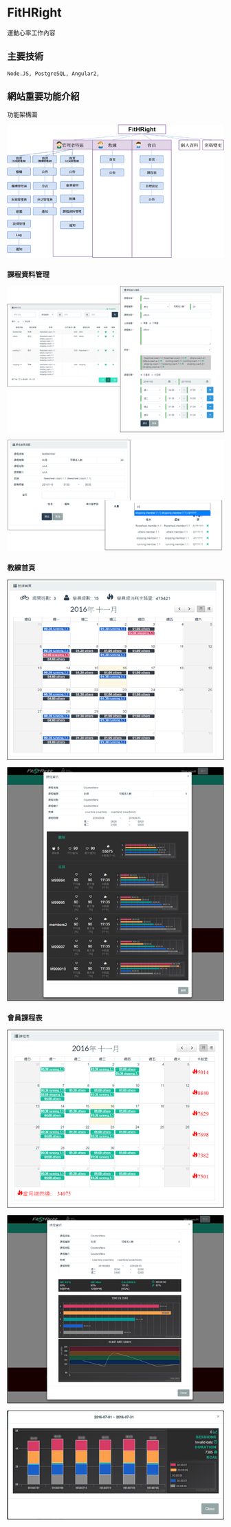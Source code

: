# FitHRight

運動心率工作內容

## 主要技術

```
Node.JS, PostgreSQL, Angular2, 
```

## 網站重要功能介紹

功能架構圖

![](https://github.com/hulanpei/FitHRight/blob/master/resources/architecture.png)

### 課程資料管理

![](https://github.com/hulanpei/FitHRight/blob/master/resources/course.png)

![](https://github.com/hulanpei/FitHRight/blob/master/resources/member.png)

### 教練首頁

![](https://github.com/hulanpei/FitHRight/blob/master/resources/coach.png)

![](https://github.com/hulanpei/FitHRight/blob/master/resources/coach2.png)

### 會員課程表

![](https://github.com/hulanpei/FitHRight/blob/master/resources/student.png) 

![](https://github.com/hulanpei/FitHRight/blob/master/resources/student2.png) 

![](https://github.com/hulanpei/FitHRight/blob/master/resources/student3.png) 

